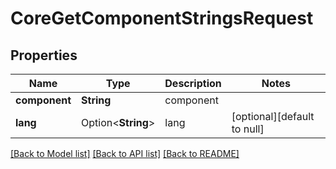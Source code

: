 # CoreGetComponentStringsRequest

## Properties

Name | Type | Description | Notes
------------ | ------------- | ------------- | -------------
**component** | **String** | component | 
**lang** | Option<**String**> | lang | [optional][default to null]

[[Back to Model list]](../README.md#documentation-for-models) [[Back to API list]](../README.md#documentation-for-api-endpoints) [[Back to README]](../README.md)


